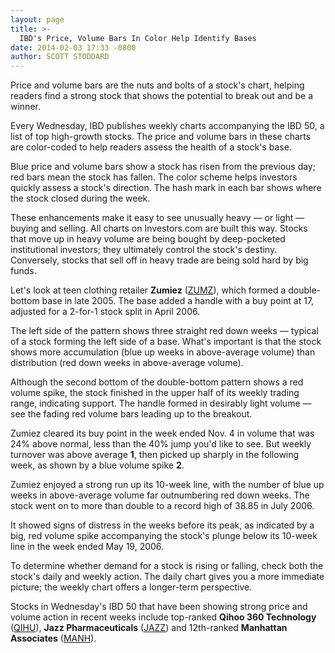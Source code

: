 ```yaml
---
layout: page
title: >-
  IBD's Price, Volume Bars In Color Help Identify Bases
date: 2014-02-03 17:33 -0800
author: SCOTT STODDARD
---
```





Price and volume bars are the nuts and bolts of a stock's chart, helping readers find a strong stock that shows the potential to break out and be a winner.


Every Wednesday, IBD publishes weekly charts accompanying the IBD 50, a list of top high-growth stocks. The price and volume bars in these charts are color-coded to help readers assess the health of a stock's base.


Blue price and volume bars show a stock has risen from the previous day; red bars mean the stock has fallen. The color scheme helps investors quickly assess a stock's direction. The hash mark in each bar shows where the stock closed during the week.


These enhancements make it easy to see unusually heavy — or light — buying and selling. All charts on Investors.com are built this way. Stocks that move up in heavy volume are being bought by deep-pocketed institutional investors; they ultimately control the stock's destiny. Conversely, stocks that sell off in heavy trade are being sold hard by big funds.


Let's look at teen clothing retailer **Zumiez** ([ZUMZ](https://research.investors.com/quote.aspx?symbol=ZUMZ)), which formed a double-bottom base in late 2005. The base added a handle with a buy point at 17, adjusted for a 2-for-1 stock split in April 2006.


The left side of the pattern shows three straight red down weeks — typical of a stock forming the left side of a base. What's important is that the stock shows more accumulation (blue up weeks in above-average volume) than distribution (red down weeks in above-average volume).


Although the second bottom of the double-bottom pattern shows a red volume spike, the stock finished in the upper half of its weekly trading range, indicating support. The handle formed in desirably light volume — see the fading red volume bars leading up to the breakout.


Zumiez cleared its buy point in the week ended Nov. 4 in volume that was 24% above normal, less than the 40% jump you'd like to see. But weekly turnover was above average **1**, then picked up sharply in the following week, as shown by a blue volume spike **2**.


Zumiez enjoyed a strong run up its 10-week line, with the number of blue up weeks in above-average volume far outnumbering red down weeks. The stock went on to more than double to a record high of 38.85 in July 2006.


It showed signs of distress in the weeks before its peak, as indicated by a big, red volume spike accompanying the stock's plunge below its 10-week line in the week ended May 19, 2006.


To determine whether demand for a stock is rising or falling, check both the stock's daily and weekly action. The daily chart gives you a more immediate picture; the weekly chart offers a longer-term perspective.


Stocks in Wednesday's IBD 50 that have been showing strong price and volume action in recent weeks include top-ranked **Qihoo 360 Technology** ([QIHU](https://research.investors.com/quote.aspx?symbol=QIHU)), **Jazz Pharmaceuticals** ([JAZZ](https://research.investors.com/quote.aspx?symbol=JAZZ)) and 12th-ranked **Manhattan Associates** ([MANH](https://research.investors.com/quote.aspx?symbol=MANH)).




